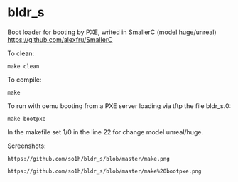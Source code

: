 # bldr_s
Boot loader for booting by PXE, writed in SmallerC (model huge/unreal)
https://github.com/alexfru/SmallerC

To clean: 

    make clean

To compile: 

    make 

To run with qemu booting from a PXE server loading via tftp the file bldr_s.0:

    make bootpxe
    
In the makefile set 1/0 in the line 22 for change model unreal/huge.    

Screenshots: 

    https://github.com/so1h/bldr_s/blob/master/make.png

    https://github.com/so1h/bldr_s/blob/master/make%20bootpxe.png
    

